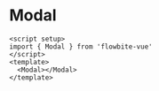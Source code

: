 <script setup>
import ModalExample from './examples/ModalExample.vue'
</script>
# Modal

```vue
<script setup>
import { Modal } from 'flowbite-vue'
</script>
<template>
  <Modal></Modal>
</template>
```

<ModalExample />
